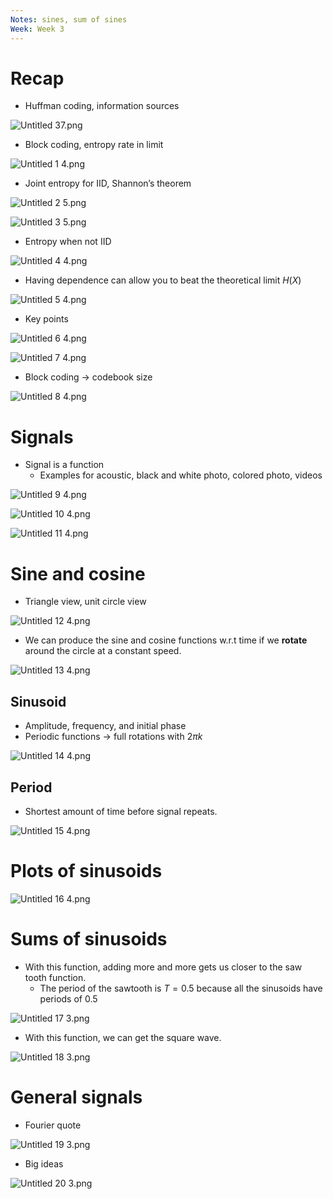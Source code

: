 ```yaml
---
Notes: sines, sum of sines
Week: Week 3
---
```

# Recap

- Huffman coding, information sources

![Untitled 37.png](attachments/Untitled%2037.png)

- Block coding, entropy rate in limit

![Untitled 1 4.png](attachments/Untitled%201%204.png)

- Joint entropy for IID, Shannon’s theorem

![Untitled 2 5.png](attachments/Untitled%202%205.png)

![Untitled 3 5.png](attachments/Untitled%203%205.png)

- Entropy when not IID

![Untitled 4 4.png](attachments/Untitled%204%204.png)

- Having dependence can allow you to beat the theoretical limit $H(X)$﻿

![Untitled 5 4.png](attachments/Untitled%205%204.png)

- Key points

![Untitled 6 4.png](attachments/Untitled%206%204.png)

![Untitled 7 4.png](attachments/Untitled%207%204.png)

- Block coding → codebook size

![Untitled 8 4.png](attachments/Untitled%208%204.png)

# Signals

- Signal is a function
    - Examples for acoustic, black and white photo, colored photo, videos

![Untitled 9 4.png](attachments/Untitled%209%204.png)

![Untitled 10 4.png](attachments/Untitled%2010%204.png)

![Untitled 11 4.png](attachments/Untitled%2011%204.png)

# Sine and cosine

- Triangle view, unit circle view

![Untitled 12 4.png](attachments/Untitled%2012%204.png)

- We can produce the sine and cosine functions w.r.t time if we **rotate** around the circle at a constant speed.

![Untitled 13 4.png](attachments/Untitled%2013%204.png)

## Sinusoid

- Amplitude, frequency, and initial phase
- Periodic functions → full rotations with $2\pi k$﻿

![Untitled 14 4.png](attachments/Untitled%2014%204.png)

## Period

- Shortest amount of time before signal repeats.

![Untitled 15 4.png](attachments/Untitled%2015%204.png)

# Plots of sinusoids

![Untitled 16 4.png](attachments/Untitled%2016%204.png)

# Sums of sinusoids

- With this function, adding more and more gets us closer to the saw tooth function.
    - The period of the sawtooth is $T = 0.5$﻿ because all the sinusoids have periods of $0.5$﻿

![Untitled 17 3.png](attachments/Untitled%2017%203.png)

- With this function, we can get the square wave.

![Untitled 18 3.png](attachments/Untitled%2018%203.png)

# General signals

- Fourier quote

![Untitled 19 3.png](attachments/Untitled%2019%203.png)

- Big ideas

![Untitled 20 3.png](attachments/Untitled%2020%203.png)